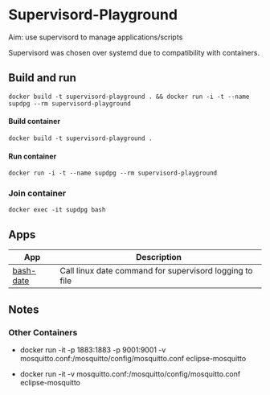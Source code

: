 # Supervisord-Playground

Aim: use supervisord to manage applications/scripts

Supervisord was chosen over systemd due to compatibility with containers. 

## Build and run
```
docker build -t supervisord-playground . && docker run -i -t --name supdpg --rm supervisord-playground
```

#### Build container
```
docker build -t supervisord-playground .
```

#### Run container
```
docker run -i -t --name supdpg --rm supervisord-playground
```

### Join container
```
docker exec -it supdpg bash
```

## Apps

| App | Description |
| --- | ----------- |
|[bash-date](bash-date)|Call linux date command for supervisord logging to file|


## Notes

### Other Containers
- docker run -it -p 1883:1883 -p 9001:9001 -v mosquitto.conf:/mosquitto/config/mosquitto.conf eclipse-mosquitto

- docker run -it -v mosquitto.conf:/mosquitto/config/mosquitto.conf eclipse-mosquitto
